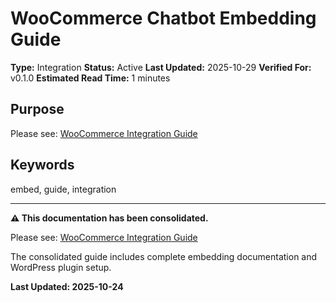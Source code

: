 # WooCommerce Chatbot Embedding Guide

**Type:** Integration
**Status:** Active
**Last Updated:** 2025-10-29
**Verified For:** v0.1.0
**Estimated Read Time:** 1 minutes

## Purpose
Please see: [WooCommerce Integration Guide](02-FEATURES/woocommerce/README.md)

## Keywords
embed, guide, integration

---


**⚠️ This documentation has been consolidated.**

Please see: [WooCommerce Integration Guide](02-FEATURES/woocommerce/README.md)

The consolidated guide includes complete embedding documentation and WordPress plugin setup.

**Last Updated: 2025-10-24**
